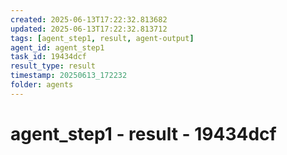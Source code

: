 ```yaml
---
created: 2025-06-13T17:22:32.813682
updated: 2025-06-13T17:22:32.813712
tags: [agent_step1, result, agent-output]
agent_id: agent_step1
task_id: 19434dcf
result_type: result
timestamp: 20250613_172232
folder: agents
---
```


# agent_step1 - result - 19434dcf

